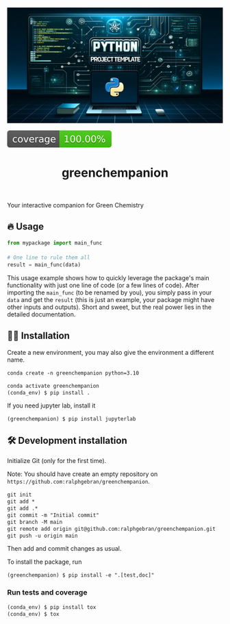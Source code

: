 ![Project Logo](assets/banner.png)

![Coverage Status](assets/coverage-badge.svg)

<h1 align="center">
greenchempanion
</h1>

<br>


Your interactive companion for Green Chemistry

## 🔥 Usage

```python
from mypackage import main_func

# One line to rule them all
result = main_func(data)
```

This usage example shows how to quickly leverage the package's main functionality with just one line of code (or a few lines of code). 
After importing the `main_func` (to be renamed by you), you simply pass in your `data` and get the `result` (this is just an example, your package might have other inputs and outputs). 
Short and sweet, but the real power lies in the detailed documentation.

## 👩‍💻 Installation

Create a new environment, you may also give the environment a different name. 

```
conda create -n greenchempanion python=3.10 
```

```
conda activate greenchempanion
(conda_env) $ pip install .
```

If you need jupyter lab, install it 

```
(greenchempanion) $ pip install jupyterlab
```


## 🛠️ Development installation

Initialize Git (only for the first time). 

Note: You should have create an empty repository on `https://github.com:ralphgebran/greenchempanion`.

```
git init
git add * 
git add .*
git commit -m "Initial commit" 
git branch -M main
git remote add origin git@github.com:ralphgebran/greenchempanion.git 
git push -u origin main
```

Then add and commit changes as usual. 

To install the package, run

```
(greenchempanion) $ pip install -e ".[test,doc]"
```

### Run tests and coverage

```
(conda_env) $ pip install tox
(conda_env) $ tox
```



